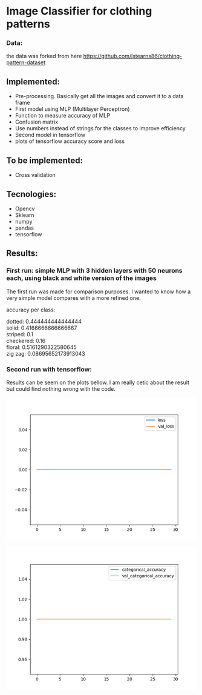 # Image Classifier for clothing patterns

### Data:
the data was forked from here https://github.com/lstearns86/clothing-pattern-dataset

## Implemented:
  - Pre-processing. Basically get all the images and convert it to a data frame
  - First model using MLP (Multilayer Perceptron)
  - Function to measure accuracy of MLP
  - Confusion matrix
  - Use numbers instead of strings for the classes to improve efficiency
  - Second model in tensorflow
  - plots of tensorflow accuracy score and loss

## To be implemented:
  - Cross validation

## Tecnologies:
- Opencv
- Sklearn
- numpy
- pandas
- tensorflow

## Results:

### First run: simple MLP with 3 hidden layers with 50 neurons each, using black and white version of the images

The first run was made for comparison purposes. I wanted to know how a very simple model compares with a more refined one.

accuracy per class:

  dotted: 0.444444444444444 <br>
  solid: 0.4166666666666667 <br>
  striped: 0.1 <br>
  checkered: 0.16 <br>
  floral: 0.5161290322580645 <br>
  zig zag: 0.08695652173913043 <br>
  
### Second run with tensorflow:

  Results can be seem on the plots bellow. I am really cetic about the result but could find nothing wrong with the code.

![loss plot](/version-two/loss_evolution.png)

![accuracy plot](/version-two/accuracy_evolution.png)

